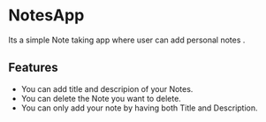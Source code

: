 # NotesApp
Its a simple Note taking app where user can add personal notes .
## Features
- You can add title and descripion of your Notes.
- You can delete the Note you want to delete.
- You can only add your note by having both Title and Description.
